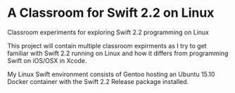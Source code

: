 # A Classroom for Swift 2.2 on Linux
Classroom experiments for exploring Swift 2.2 programming on Linux

This project will contain multiple classroom expirments as I try to get familiar with Swift 2.2 running on Linux and how it differs from programming Swift on iOS/OSX in Xcode.

My Linux Swift environment consists of Gentoo hosting an Ubuntu 15.10 Docker container with the Swift 2.2 Release package installed.
